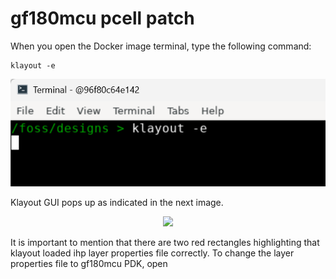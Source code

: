 # gf180mcu pcell patch

When you open the Docker image terminal, type the following command:
  ```
  klayout -e
  ```
<p align="center">
   <img src="./klayout_command.png" width="600" />
</p>  

Klayout GUI pops up as indicated in the next image. 
<p align="center">
   <img src="./klayout_ihp.png" width="600" />
</p>  

It is important to mention that there are two red rectangles highlighting that klayout loaded ihp layer properties file correctly. To change the layer properties file to gf180mcu PDK, open 
